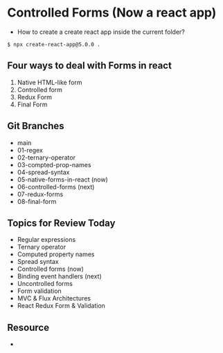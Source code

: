 # Controlled Forms (Now a react app)
* How to create a create react app inside the current folder?

`$ npx create-react-app@5.0.0 .`

## Four ways to deal with Forms in react
1. Native HTML-like form
2. Controlled form
3. Redux Form
4. Final Form

## Git Branches
* main
* 01-regex 
* 02-ternary-operator
* 03-compted-prop-names 
* 04-spread-syntax 
* 05-native-forms-in-react (now)
* 06-controlled-forms (next)
* 07-redux-forms
* 08-final-form

## Topics for Review Today
* Regular expressions 
* Ternary operator
* Computed property names
* Spread syntax 
* Controlled forms (now)
* Binding event handlers (next)
* Uncontrolled forms
* Form validation
* MVC & Flux Architectures
* React Redux Form & Validation

## Resource
* 
